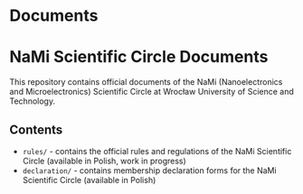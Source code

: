 # Documents
# NaMi Scientific Circle Documents

This repository contains official documents of the NaMi (Nanoelectronics and Microelectronics) Scientific Circle at Wrocław University of Science and Technology.

## Contents

- `rules/` - contains the official rules and regulations of the NaMi Scientific Circle (available in Polish, work in progress) 
- `declaration/` - contains membership declaration forms for the NaMi Scientific Circle (available in Polish)